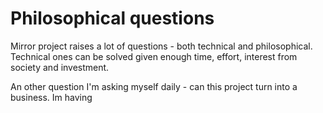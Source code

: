 # Philosophical questions
Mirror project raises a lot of questions - both technical and philosophical. Technical ones can be solved given enough time, effort, interest from society and investment.

An other question I'm asking myself daily - can this project turn into a business. Im having 

